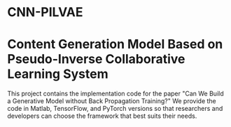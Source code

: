 # CNN-PILVAE
# Content Generation Model Based on Pseudo-Inverse Collaborative Learning System
This project contains the implementation code for the paper "Can We Build a Generative Model without Back Propagation Training?" We provide the code in Matlab, TensorFlow, and PyTorch versions so that researchers and developers can choose the framework that best suits their needs.
